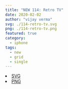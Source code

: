 ```yaml
---
title: "NEW 114: Retro TV"
date: 2020-02-02
author: "vijay verma"
svg: ./114-retro-tv.svg
png: ./114-retro-tv.png
featured: true
category:
  - iphone
tags:
  - new
  - grid
  - single
---
```

<li><a href="./114-retro-tv.svg" download className="btn-svg">SVG</a></li>
<li><a href="/114-retro-tv.png" download className="btn-png">PNG</a></li>

